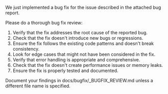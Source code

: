 We just implemented a bug fix for the issue described in the attached bug report.

Please do a thorough bug fix review:
1. Verify that the fix addresses the root cause of the reported bug.
2. Check that the fix doesn't introduce new bugs or regressions.
3. Ensure the fix follows the existing code patterns and doesn't break consistency.
4. Look for edge cases that might not have been considered in the fix.
5. Verify that error handling is appropriate and comprehensive.
6. Check that the fix doesn't create performance issues or memory leaks.
7. Ensure the fix is properly tested and documented.

Document your findings in docs/bugfix/<N>_BUGFIX_REVIEW.md unless a different file name is specified.
